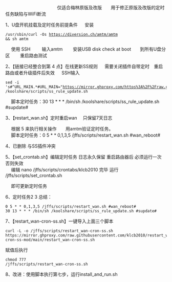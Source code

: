    　      　      　      　      　      　      　      　      　 仅适合梅林原版及改版　　用于修正原版及改版的定时任务缺陷与WiFi断流

1、U盘开机挂载及定时任务前提条件
   　   安装 <pre><code class="language-html">/usr/sbin/curl -Os https://diversion.ch/amtm/amtm && sh amtm</code></pre>
   　   使用 SSH 　　 输入amtm　　  安装USB disk check at boot　　到所有U盘分区 　　重启路由测试



2、【链接已经整合到第 4 点】在线更新SS规则 　 需要关闭插件自带定时　重启路由或者升级插件后失效 
     　   SSH输入
   　      　   <pre><code class="language-html">sed -i 's#^URL_MAIN.*#URL_MAIN="https://mirror.ghproxy.com/https%3A%2F%2Fraw.githubusercontent.com%2Fqxzg%2FActions%2F3.0%2Ffancyss_rules"#g' /koolshare/scripts/ss_rule_update.sh</code></pre>
   　   脚本定时任务：30 13 * * * /bin/sh /koolshare/scripts/ss_rule_update.sh #supdate#


3、【restart_wan.sh】定时重启wan  　只保留7天日志

   　   根据 5 来执行相关操作　　用amtm验证定时任务。
   　  
   　   脚本定时任务：0 5 * * 0,1,3,5 /jffs/scripts/restart_wan.sh #wan_reboot#

4、已删除  与SS插件冲突
       
5、【set_crontab.sh】编辑定时任务 日志永久保留   重启路由器后 必须运行一次  否则失效
   　  
   　   编辑 nano /jffs/scripts/crontabs/klcb2010 完毕  运行 /jffs/scripts/set_crontab.sh
       
   　   即可更新定时任务
   　  

6、定时任务2 3 总结：

<pre><code class="language-html">0 5 * * 0,1,3,5 /jffs/scripts/restart_wan.sh #wan_reboot#
30 13 * * * /bin/sh /koolshare/scripts/ss_rule_update.sh #supdate#</code></pre>


7、【restart_wan-cron-ss.sh】一键导入上面三个脚本
<pre><code class="language-html">curl -L -o /jffs/scripts/restart_wan-cron-ss.sh https://mirror.ghproxy.com/raw.githubusercontent.com/klcb2010/restart_wan-cron-ss-mod/main/restart_wan-cron-ss.sh</code></pre>

赋值后执行 <pre><code class="language-html">chmod 777 /jffs/scripts/restart_wan-cron-ss.sh</code></pre>


8、改进：使用脚本执行第七步，运行install_and_run.sh

